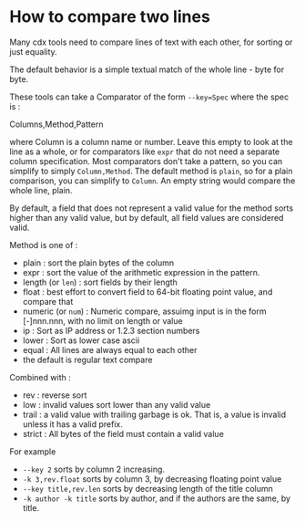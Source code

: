# How to compare two lines

Many cdx tools need to compare lines of text with each other, for sorting or just equality.

The default behavior is a simple textual match of the whole line - byte for byte.

These tools can take a Comparator of the form `--key=Spec` where the spec is :

Columns,Method,Pattern

where Column is a column name or number. Leave this empty to look at the line as a whole, or for comparators like `expr` that
do not need a separate column specification. Most comparators don't take a pattern, so you can simplify to simply
`Column,Method`. The default method is `plain`, so for a plain comparison, you can simplify to `Column`. An empty string
would compare the whole line, plain.

By default, a field that does not represent a valid value for the method sorts higher than any valid value,
but by default, all field values are considered valid. 

Method is one of :

 * plain : sort the plain bytes of the column
 * expr : sort the value of the arithmetic expression in the pattern.
 * length (or `len`) : sort fields by their length
 * float : best effort to convert field to 64-bit floating point value, and compare that
 * numeric (or `num`) : Numeric compare, assuimg input is in the form [-]nnn.nnn, with no limit on length or value
 * ip : Sort as IP address or 1.2.3 section numbers
 * lower : Sort as lower case ascii
 * equal : All lines are always equal to each other
 * the default is regular text compare

Combined with :

* rev : reverse sort
* low : invalid values sort lower than any valid value
* trail : a valid value with trailing garbage is ok. That is, a value is invalid unless it has a valid prefix.
* strict : All bytes of the field must contain a valid value

For example

 * `--key 2` sorts by column 2 increasing.
 * `-k 3,rev.float` sorts by column 3, by decreasing floating point value
 * `--key title,rev.len` sorts by decreasing length of the title column
 * `-k author -k title` sorts by author, and if the authors are the same, by title.
